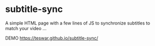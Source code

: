 # subtitle-sync
A simple HTML page with a few lines of JS to synchronize subtitles to match your video ...


DEMO https://teswar.github.io/subtitle-sync/
